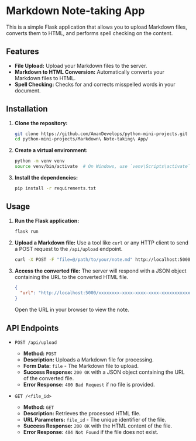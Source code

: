 # Markdown Note-taking App

This is a simple Flask application that allows you to upload Markdown files, converts them to HTML, and performs spell checking on the content.

## Features

*   **File Upload:** Upload your Markdown files to the server.
*   **Markdown to HTML Conversion:** Automatically converts your Markdown files to HTML.
*   **Spell Checking:** Checks for and corrects misspelled words in your document.

## Installation

1.  **Clone the repository:**
    ```bash
    git clone https://github.com/AmanDevelops/python-mini-projects.git
    cd python-mini-projects/Markdown\ Note-taking\ App/
    ```

2.  **Create a virtual environment:**
    ```bash
    python -m venv venv
    source venv/bin/activate  # On Windows, use `venv\Scripts\activate`
    ```

3.  **Install the dependencies:**
    ```bash
    pip install -r requirements.txt
    ```

## Usage

1.  **Run the Flask application:**
    ```bash
    flask run
    ```

2.  **Upload a Markdown file:**
    Use a tool like `curl` or any HTTP client to send a POST request to the `/api/upload` endpoint.

    ```bash
    curl -X POST -F "file=@/path/to/your/note.md" http://localhost:5000/api/upload
    ```

3.  **Access the converted file:**
    The server will respond with a JSON object containing the URL to the converted HTML file.

    ```json
    {
      "url": "http://localhost:5000/xxxxxxxx-xxxx-xxxx-xxxx-xxxxxxxxxxxx.html"
    }
    ```

    Open the URL in your browser to view the note.

## API Endpoints

*   `POST /api/upload`
    *   **Method:** `POST`
    *   **Description:** Uploads a Markdown file for processing.
    *   **Form Data:** `file` - The Markdown file to upload.
    *   **Success Response:** `200 OK` with a JSON object containing the URL of the converted file.
    *   **Error Response:** `400 Bad Request` if no file is provided.

*   `GET /<file_id>`
    *   **Method:** `GET`
    *   **Description:** Retrieves the processed HTML file.
    *   **URL Parameters:** `file_id` - The unique identifier of the file.
    *   **Success Response:** `200 OK` with the HTML content of the file.
    *   **Error Response:** `404 Not Found` if the file does not exist.
